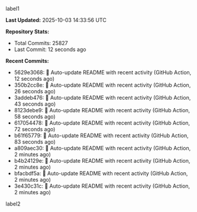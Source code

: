
label1 
<!-- ACTIVITY_START -->
**Last Updated:** 2025-10-03 14:33:56 UTC

**Repository Stats:**
- Total Commits: 25827
- Last Commit: 12 seconds ago

**Recent Commits:**
- 5629e3068: 🤖 Auto-update README with recent activity (GitHub Action, 12 seconds ago)
- 350b2cc8e: 🤖 Auto-update README with recent activity (GitHub Action, 26 seconds ago)
- 3addeb476: 🤖 Auto-update README with recent activity (GitHub Action, 43 seconds ago)
- 8123debe9: 🤖 Auto-update README with recent activity (GitHub Action, 58 seconds ago)
- 617054478: 🤖 Auto-update README with recent activity (GitHub Action, 72 seconds ago)
- b61f65779: 🤖 Auto-update README with recent activity (GitHub Action, 83 seconds ago)
- a809aec30: 🤖 Auto-update README with recent activity (GitHub Action, 2 minutes ago)
- b4b24129e: 🤖 Auto-update README with recent activity (GitHub Action, 2 minutes ago)
- bfacbdf5a: 🤖 Auto-update README with recent activity (GitHub Action, 2 minutes ago)
- 3e430c31c: 🤖 Auto-update README with recent activity (GitHub Action, 2 minutes ago)
<!-- ACTIVITY_END -->

label2

